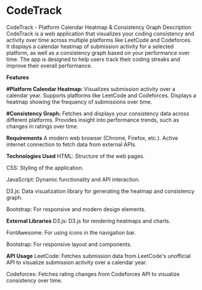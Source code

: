 # CodeTrack
CodeTrack - Platform Calendar Heatmap & Consistency Graph
Description
CodeTrack is a web application that visualizes your coding consistency and activity over time across multiple platforms like LeetCode and Codeforces. It displays a calendar heatmap of submission activity for a selected platform, as well as a consistency graph based on your performance over time. The app is designed to help users track their coding streaks and improve their overall performance.

**Features**

**#Platform Calendar Heatmap:**
Visualizes submission activity over a calendar year.
Supports platforms like LeetCode and Codeforces.
Displays a heatmap showing the frequency of submissions over time.

**#Consistency Graph:**
Fetches and displays your consistency data across different platforms.
Provides insight into performance trends, such as changes in ratings over time.

**Requirements**
A modern web browser (Chrome, Firefox, etc.).
Active internet connection to fetch data from external APIs.

**Technologies Used**
HTML: Structure of the web pages.

CSS: Styling of the application.

JavaScript: Dynamic functionality and API interaction.

D3.js: Data visualization library for generating the heatmap and consistency graph.

Bootstrap: For responsive and modern design elements.

**External Libraries**
D3.js: D3.js for rendering heatmaps and charts.

FontAwesome: For using icons in the navigation bar.

Bootstrap: For responsive layout and components.

**API Usage**
LeetCode: Fetches submission data from LeetCode's unofficial API to visualize submission activity over a calendar year.

Codeforces: Fetches rating changes from Codeforces API to visualize consistency over time.

